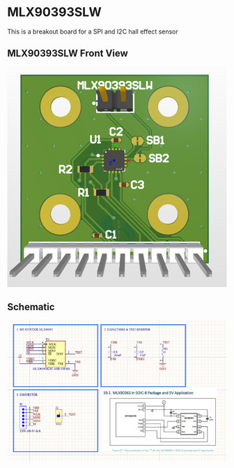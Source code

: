 #     MLX90393SLW
This is a breakout board for a SPI and I2C hall effect sensor

## MLX90393SLW Front View

![MLX90393SLW Front View](images/MLX9039SLW_front.PNG "MLX90393SLW Front View")

## Schematic
![MLX90393SLW Schematic](images/schematic.PNG "MLX90393SLW Schematic")
